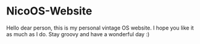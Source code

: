 ﻿# NicoOS-Website
Hello dear person, this is my personal vintage OS website. I hope you like it as much as I do. Stay groovy and have a wonderful day :)
